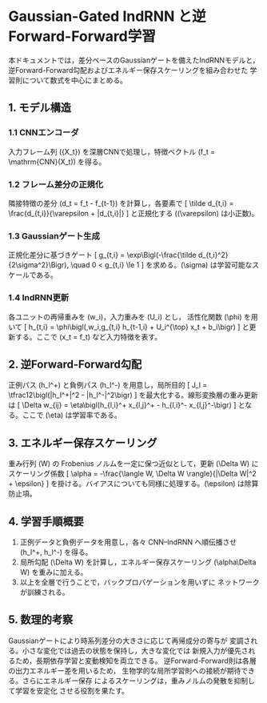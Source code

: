 # Gaussian-Gated IndRNN と逆Forward-Forward学習

本ドキュメントでは，差分ベースのGaussianゲートを備えたIndRNNモデルと，
逆Forward-Forward勾配およびエネルギー保存スケーリングを組み合わせた
学習則について数式を中心にまとめる。

## 1. モデル構造

### 1.1 CNNエンコーダ
入力フレーム列 \(\{X_t\}\) を深層CNNで処理し，特徴ベクトル
\(f_t = \mathrm{CNN}(X_t)\) を得る。

### 1.2 フレーム差分の正規化
隣接特徴の差分 \(d_t = f_t - f_{t-1}\) を計算し，各要素で
\[
  \tilde d_{t,i} = \frac{d_{t,i}}{\varepsilon + |d_{t,i}|}
\]
と正規化する (\(\varepsilon\) は小正数)。

### 1.3 Gaussianゲート生成
正規化差分に基づきゲート
\[
  g_{t,i} = \exp\Bigl(-\frac{\tilde d_{t,i}^2}{2\sigma^2}\Bigr), \quad 0 < g_{t,i} \le 1
\]
を求める。\(\sigma\) は学習可能なスケールである。

### 1.4 IndRNN更新
各ユニットの再帰重みを \(w_i\)，入力重みを \(U_i\) とし，
活性化関数 \(\phi\) を用いて
\[
  h_{t,i} = \phi\bigl(\,w_i\,g_{t,i} h_{t-1,i} + U_i^{\top} x_t + b_i\bigr)
\]
と更新する。ここで \(x_t = f_t\) など入力特徴を表す。

## 2. 逆Forward-Forward勾配

正例パス \(h_l^+\) と負例パス \(h_l^-\) を用意し，局所目的
\[
  J_l = \tfrac12\bigl(\|h_l^+\|^2 - \|h_l^-\|^2\bigr)
\]
を最大化する。線形変換層の重み更新は
\[
  \Delta w_{ij} = \eta\bigl(h_{l,i}^+ x_{l,j}^+ - h_{l,i}^- x_{l,j}^-\bigr)
\]
となる。ここで \(\eta\) は学習率である。

## 3. エネルギー保存スケーリング

重み行列 \(W\) の Frobenius ノルムを一定に保つ近似として，更新
\(\Delta W\) にスケーリング係数
\[
  \alpha = -\frac{\langle W, \Delta W \rangle}{\|\Delta W\|^2 + \epsilon}
\]
を掛ける。バイアスについても同様に処理する。\(\epsilon\) は除算防止項。

## 4. 学習手順概要
1. 正例データと負例データを用意し，各々 CNN–IndRNN へ順伝播させ
   \(h_l^+, h_l^-\) を得る。
2. 局所勾配 \(\Delta W\) を計算し，エネルギー保存スケーリング
   \(\alpha\Delta W\) を重みに加える。
3. 以上を全層で行うことで，バックプロパゲーションを用いずに
   ネットワークが訓練される。

## 5. 数理的考察
Gaussianゲートにより時系列差分の大きさに応じて再帰成分の寄与が
変調される。小さな変化では過去の状態を保持し，大きな変化では
新規入力が優先されるため，長期依存学習と変動検知を両立できる。
逆Forward-Forward則は各層の出力エネルギー差を用いるため，
生物学的な局所学習則への接続が期待できる。さらにエネルギー保存
によるスケーリングは，重みノルムの発散を抑制して学習を安定化
させる役割を果たす。

